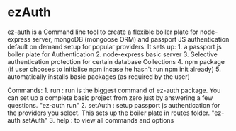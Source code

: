 # ezAuth

ez-auth is a Command line tool to create a flexible boiler plate for node-express server, mongoDB (mongoose ORM) and passport JS authentication default on demand setup for popular providers. 
It sets up:
    1. a passport js boiler plate for Authentication 
    2. node-express basic server
    3. Selective authentication protection for certain database Collections
    4. npm package (if user chooses to initialise npm incase he hasn't run npm init already)
    5. automatically installs basic packages (as required by the user)
    
Commands: 
    1. run : run is the biggest command of ez-auth package. You can set up a complete basic project from zero just by answering a few questions.
        "ez-auth run"
    2. setAuth : setup passport js authentication for the providers you select. This sets up the boiler plate in routes folder.
        "ez-auth setAuth"
    3. help : to view all commands and options
    
    
